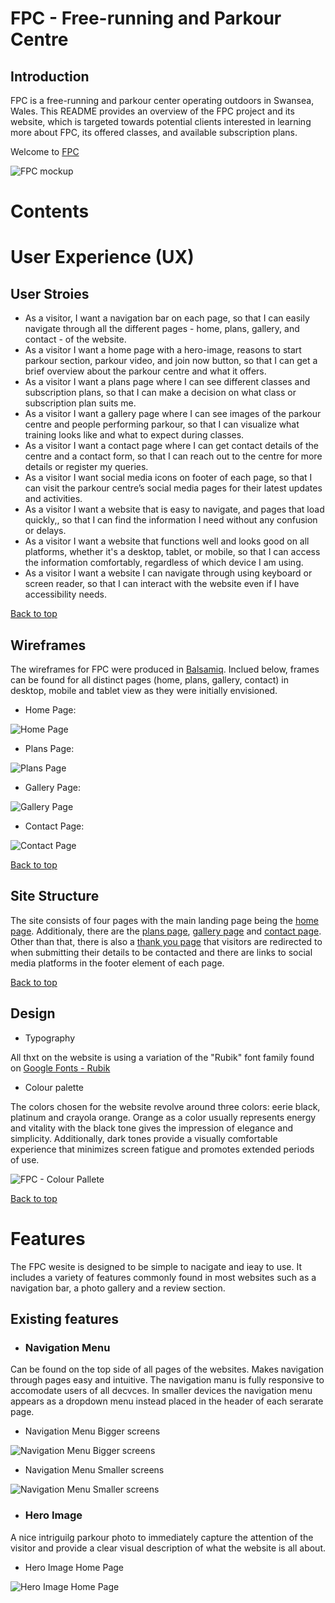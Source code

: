 # FPC - Free-running and Parkour Centre

## Introduction

FPC is a free-running and parkour center operating outdoors in Swansea, Wales. This README provides an overview of the FPC project and its website, which is targeted towards potential clients interested in learning more about FPC, its offered classes, and available subscription plans.

Welcome to <a href="https://sergpapa.github.io/FPC/" target="_blank" rel="noopener">FPC</a>

![FPC mockup](assets/images/FPC-mockup.jpg)

# Contents

# User Experience (UX)

## User Stroies

- As a visitor, I want a navigation bar on each page, so that I can easily navigate through all the different pages - home, plans, gallery, and contact - of the website.
- As a visitor I want a home page with a hero-image, reasons to start parkour section, parkour video, and join now button, so that I can get a brief overview about the parkour centre and what it offers.
- As a visitor I want a plans page where I can see different classes and subscription plans, so that I can make a decision on what class or subscription plan suits me.
- As a visitor I want a gallery page where I can see images of the parkour centre and people performing parkour, so that I can visualize what training looks like and what to expect during classes.
- As a visitor I want a contact page where I can get contact details of the centre and a contact form, so that I can reach out to the centre for more details or register my queries.
- As a visitor I want social media icons on footer of each page, so that I can visit the parkour centre’s social media pages for their latest updates and activities.
- As a visitor I want a website that is easy to navigate, and pages that load quickly,, so that I can find the information I need without any confusion or delays.
- As a visitor I want a website that functions well and looks good on all platforms, whether it's a desktop, tablet, or mobile, so that I can access the information comfortably, regardless of which device I am using.
- As a visitor I want a website I can navigate through using keyboard or screen reader, so that I can interact with the website even if I have accessibility needs.

[Back to top](<#contents>)

## Wireframes

The wireframes for FPC were produced in [Balsamiq](https://balsamiq.com). Inclued below, frames can be found for all distinct pages (home, plans, gallery, contact) in desktop, mobile and tablet view as they were initially envisioned.

- Home Page:

 ![Home Page](assets/images/FPC-home.png)

- Plans Page:
  
![Plans Page](assets/images/FPC-plans.png)
  
- Gallery Page:
  
![Gallery Page](assets/images/FPC-gallery.png)

- Contact Page:

![Contact Page](assets/images/FPC-contact.png)

[Back to top](<#contents>)

## Site Structure

The site consists of four pages with the main landing page being the [home page](https://sergpapa.github.io/FPC/). Additionaly, there are the [plans page](https://sergpapa.github.io/FPC/plans.html), [gallery page](https://sergpapa.github.io/FPC/gallery.html) and [contact page](https://sergpapa.github.io/FPC/contact.html). Other than that, there is also a [thank you page](https://sergpapa.github.io/FPC/thank-you.html) that visitors are redirected to when submitting their details to be contacted and there are links to social media platforms in the footer element of each page.

[Back to top](<#contents>)

## Design

- Typography 

All thxt on the website is using a variation of the "Rubik" font family found on [Google Fonts - Rubik](https://fonts.google.com/specimen/Rubik?query=rubik)

- Colour palette

The colors chosen for the website revolve around three colors: eerie black, platinum and crayola orange. Orange as a color usually represents energy and vitality with the black tone gives the impression of elegance and simplicity. Additionally, dark tones provide a visually comfortable experience that minimizes screen fatigue and promotes extended periods of use.

![FPC - Colour Pallete](assets/images/color-pallete.png)

[Back to top](<#contents>)


# Features

The FPC wesite is designed to be simple to nacigate and ieay to use. It includes a variety of features commonly found in most websites such as a navigation bar, a photo gallery and a review section.

## Existing features

- ### Navigation Menu

Can be found on the top side of all pages of the websites. Makes navigation through pages easy and intuitive.
The navigation manu is fully responsive to accomodate users of all decvces. In smaller devices the navigation menu appears as a dropdown menu instead placed in the header of each serarate page.

  - Navigation Menu Bigger screens

  ![Navigation Menu Bigger screens](assets/images/navbar-big.png)

  - Navigation Menu Smaller screens

  ![Navigation Menu Smaller screens](assets/images/navbar-small.png)

- ### Hero Image
  
A nice intriguilg parkour photo to immediately capture the attention of the visitor and provide a clear visual description of what the website is all about.

  - Hero Image Home Page
  
  ![Hero Image Home Page](assets/images/hero-image-preview.png)